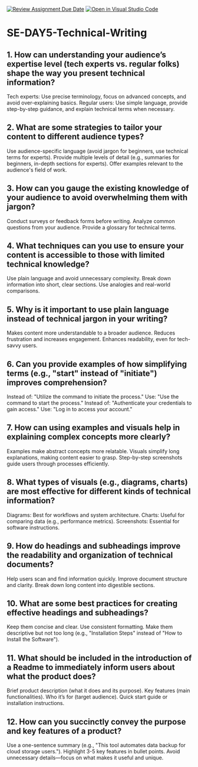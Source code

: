 [![Review Assignment Due Date](https://classroom.github.com/assets/deadline-readme-button-22041afd0340ce965d47ae6ef1cefeee28c7c493a6346c4f15d667ab976d596c.svg)](https://classroom.github.com/a/zsAR-pyY)
[![Open in Visual Studio Code](https://classroom.github.com/assets/open-in-vscode-2e0aaae1b6195c2367325f4f02e2d04e9abb55f0b24a779b69b11b9e10269abc.svg)](https://classroom.github.com/online_ide?assignment_repo_id=18369347&assignment_repo_type=AssignmentRepo)
# SE-DAY5-Technical-Writing
## 1. How can understanding your audience’s expertise level (tech experts vs. regular folks) shape the way you present technical information?
Tech experts: Use precise terminology, focus on advanced concepts, and avoid over-explaining basics.
Regular users: Use simple language, provide step-by-step guidance, and explain technical terms when necessary.

## 2. What are some strategies to tailor your content to different audience types?
Use audience-specific language (avoid jargon for beginners, use technical terms for experts).
Provide multiple levels of detail (e.g., summaries for beginners, in-depth sections for experts).
Offer examples relevant to the audience's field of work.

## 3. How can you gauge the existing knowledge of your audience to avoid overwhelming them with jargon?
Conduct surveys or feedback forms before writing.
Analyze common questions from your audience.
Provide a glossary for technical terms.

## 4. What techniques can you use to ensure your content is accessible to those with limited technical knowledge?
Use plain language and avoid unnecessary complexity.
Break down information into short, clear sections.
Use analogies and real-world comparisons.

## 5. Why is it important to use plain language instead of technical jargon in your writing?
Makes content more understandable to a broader audience.
Reduces frustration and increases engagement.
Enhances readability, even for tech-savvy users.

## 6. Can you provide examples of how simplifying terms (e.g., "start" instead of "initiate") improves comprehension?
Instead of: "Utilize the command to initiate the process."
Use: "Use the command to start the process."
Instead of: "Authenticate your credentials to gain access."
Use: "Log in to access your account."

## 7. How can using examples and visuals help in explaining complex concepts more clearly?
Examples make abstract concepts more relatable.
Visuals simplify long explanations, making content easier to grasp.
Step-by-step screenshots guide users through processes efficiently.

## 8. What types of visuals (e.g., diagrams, charts) are most effective for different kinds of technical information?
Diagrams: Best for workflows and system architecture.
Charts: Useful for comparing data (e.g., performance metrics).
Screenshots: Essential for software instructions.

## 9. How do headings and subheadings improve the readability and organization of technical documents?
Help users scan and find information quickly.
Improve document structure and clarity.
Break down long content into digestible sections.

## 10. What are some best practices for creating effective headings and subheadings?
Keep them concise and clear.
Use consistent formatting.
Make them descriptive but not too long (e.g., "Installation Steps" instead of "How to Install the Software").

## 11. What should be included in the introduction of a Readme to immediately inform users about what the product does?
Brief product description (what it does and its purpose).
Key features (main functionalities).
Who it’s for (target audience).
Quick start guide or installation instructions.

## 12. How can you succinctly convey the purpose and key features of a product?
Use a one-sentence summary (e.g., "This tool automates data backup for cloud storage users.").
Highlight 3-5 key features in bullet points.
Avoid unnecessary details—focus on what makes it useful and unique.
